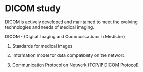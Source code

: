 # DICOM study
DICOM is actively developed and maintained to meet the evolving technologies and needs of medical imaging.

DICOM - (Digital Imaging and Communications in Medicine)

1. Standards for medical images

2. Information model for data compatibility on the network.

3. Communication Protocol on Network (TCP/IP DICOM Protocol)
